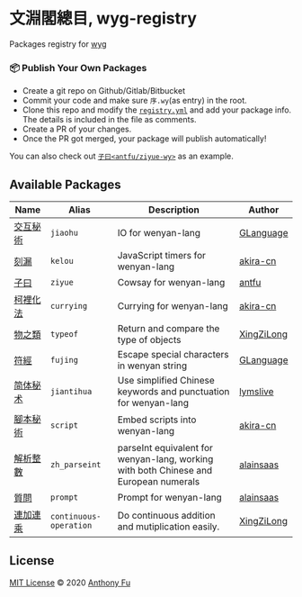 # 文淵閣總目, wyg-registry

Packages registry for [wyg](https://github.com/wenyan-lang/wyg)

### 📦 Publish Your Own Packages

- Create a git repo on Github/Gitlab/Bitbucket
- Commit your code and make sure `序.wy`(as entry) in the root.
- Clone this repo and modify the [`registry.yml`](https://github.com/wenyan-lang/wyg-registry/blob/master/registry.yml) and add your package info. The details is included in the file as comments.
- Create a PR of your changes.
- Once the PR got merged, your package will publish automatically!

You can also check out [`子曰<antfu/ziyue-wy>`](https://github.com/antfu/ziyue-wy) as an example.

## Available Packages

<!--GENERATED_DO_NOT_MODIFY-->
<!--package_list_start-->

| Name | Alias | Description | Author |
|---|---|---|---|
|[交互秘術](https://github.com/GLanguage/jiaohu-wy/tree/master)|`jiaohu`|IO for wenyan-lang|[GLanguage](https://github.com/GLanguage)|
|[刻漏](https://github.com/akira-cn/kelou-wy/tree/master)|`kelou`|JavaScript timers for wenyan-lang|[akira-cn](https://github.com/akira-cn)|
|[子曰](https://github.com/antfu/ziyue-wy/tree/master)|`ziyue`|Cowsay for wenyan-lang|[antfu](https://github.com/antfu)|
|[柯裡化法](https://github.com/akira-cn/currying-wy/tree/master)|`currying`|Currying for wenyan-lang|[akira-cn](https://github.com/akira-cn)|
|[物之類](https://github.com/XingZiLong/typeof/tree/master)|`typeof`|Return and compare the type of objects|[XingZiLong](https://github.com/XingZiLong)|
|[符經](https://github.com/GLanguage/fujing-wy/tree/master)|`fujing`|Escape special characters in wenyan string|[GLanguage](https://github.com/GLanguage)|
|[简体秘术](https://github.com/lymslive/wyg-packages/tree/jiantihua)|`jiantihua`|Use simplified Chinese keywords and punctuation for wenyan-lang|[lymslive](https://github.com/lymslive/wyg-packages)|
|[腳本秘術](https://github.com/akira-cn/script-wy/tree/master)|`script`|Embed scripts into wenyan-lang|[akira-cn](https://github.com/akira-cn)|
|[解析整數](https://github.com/alainsaas/zh_parseint-wy/tree/master)|`zh_parseint`|parseInt equivalent for wenyan-lang, working with both Chinese and European numerals|[alainsaas](https://github.com/alainsaas)|
|[質問](https://github.com/alainsaas/prompt-wy/tree/master)|`prompt`|Prompt for wenyan-lang|[alainsaas](https://github.com/alainsaas)|
|[連加連乘](https://github.com/XingZiLong/continuous-operation/tree/master)|`continuous-operation`|Do continuous addition and mutiplication easily.|[XingZiLong](https://github.com/XingZiLong)|

<!--package_list_end-->

## License

[MIT License](https://github.com/wenyan-lang/wyg-registry/blob/master/LICENSE) © 2020 [Anthony Fu](https://github.com/antfu)
